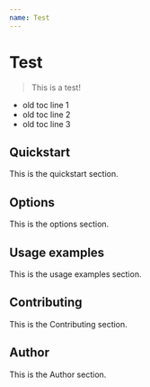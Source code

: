 ```yaml
---
name: Test
---
```


# Test

> This is a test!

<!-- toc -->
- old toc line 1
- old toc line 2
- old toc line 3
<!-- tocstop -->

## Quickstart
This is the quickstart section.

## Options
This is the options section.

## Usage examples
This is the usage examples section.

## Contributing
This is the Contributing section.

## Author
This is the Author section.


